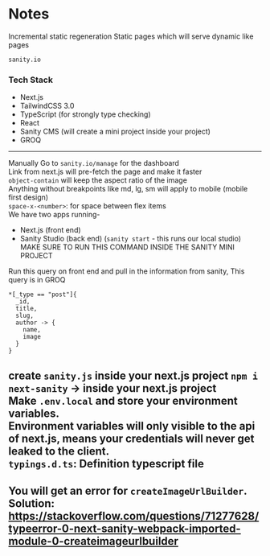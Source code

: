 # Notes

Incremental static regeneration
Static pages which will serve dynamic like pages

`sanity.io`

### Tech Stack
- Next.js
- TailwindCSS 3.0
- TypeScript (for strongly type checking)
- React
- Sanity CMS (will create a mini project inside your project)
- GROQ

--- 
Manually Go to `sanity.io/manage` for the dashboard </br>
Link from next.js will pre-fetch the page and make it faster </br>
`object-contain` will keep the aspect ratio of the image </br>
Anything without breakpoints like md, lg, sm will apply to mobile (mobile first design)</br>
`space-x-<number>`: for space between flex items </br>
We have two apps running-
- Next.js (front end)
- Sanity Studio (back end) (`sanity start` - this runs our local studio) MAKE SURE TO RUN THIS COMMAND INSIDE THE SANITY MINI PROJECT

Run this query on front end and pull in the information from sanity, This query is in GROQ
```
*[_type == "post"]{
  _id,
  title,
  slug,
  author -> {
    name, 
    image
  }
}
```
create `sanity.js` inside your next.js project
`npm i next-sanity` -> inside your next.js project</br>
Make `.env.local` and store your environment variables. 
</br>
Environment variables will only visible to the api of next.js, means your credentials will never get leaked to the client. </br>
`typings.d.ts`: Definition typescript file
---
You will get an error for `createImageUrlBuilder`.
Solution: https://stackoverflow.com/questions/71277628/typeerror-0-next-sanity-webpack-imported-module-0-createimageurlbuilder
---
